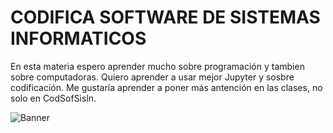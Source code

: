 # CODIFICA SOFTWARE DE SISTEMAS INFORMATICOS
En esta materia espero aprender mucho sobre programación y tambien sobre computadoras.
Quiero aprender a usar mejor Jupyter y sosbre codificación.
Me gustaría aprender a poner más antención en las clases, no solo en CodSofSisln.

![Banner](https://www.canva.com/design/DAGflrB3kTc/j8Nt_Vln76zgDGPqc6K1TA/edit?utm_content=DAGflrB3kTc&utm_campaign=designshare&utm_medium=link2&utm_source=sharebutton)



